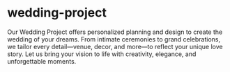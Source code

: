 # wedding-project
Our Wedding Project offers personalized planning and design to create the wedding of your dreams. From intimate ceremonies to grand celebrations, we tailor every detail—venue, decor, and more—to reflect your unique love story. Let us bring your vision to life with creativity, elegance, and unforgettable moments.
